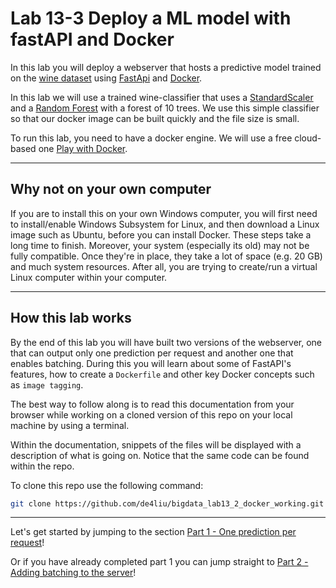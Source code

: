 # Lab 13-3 Deploy a ML model with fastAPI and Docker

In this lab you will deploy a webserver that hosts a predictive model trained on the [wine dataset](https://scikit-learn.org/stable/modules/generated/sklearn.datasets.load_wine.html#sklearn.datasets.load_wine) using [FastApi](https://fastapi.tiangolo.com/) and [Docker](https://www.docker.com/).

In this lab we will use a trained wine-classifier that uses a [StandardScaler](https://scikit-learn.org/stable/modules/generated/sklearn.preprocessing.StandardScaler.html) and a [Random Forest](https://scikit-learn.org/stable/modules/generated/sklearn.ensemble.RandomForestClassifier.html) with a forest of 10 trees. We use this simple classifier so that our docker image can be built quickly and the file size is small.

To run this lab, you need to have a docker engine. We will use a free cloud-based one [Play with Docker](https://labs.play-with-docker.com).

----

## Why not on your own computer

If you are to install this on your own Windows computer, you will first need to install/enable Windows Subsystem for Linux, and then download a Linux image such as Ubuntu, before you can install Docker. These steps take a long time to finish. Moreover, your system (especially its old) may not be fully compatible. Once they're in place, they take a lot of space (e.g. 20 GB) and much system resources. After all, you are trying to create/run a virtual Linux computer within your computer. 

----


## How this lab works


By the end of this lab you will have built two versions of the webserver, one that can output only one prediction per request and another one that enables batching. During this you will learn about some of FastAPI's features, how to create a `Dockerfile` and other key Docker concepts such as `image tagging`.

The best way to follow along is to read this documentation from your browser while working on a cloned version of this repo on your local machine by using a terminal.

Within the documentation, snippets of the files will be displayed with a description of what is going on. Notice that the same code can be found within the repo.

To clone this repo use the following command:

```bash
git clone https://github.com/de4liu/bigdata_lab13_2_docker_working.git
```

--------

Let's get started by jumping to the section [Part 1 - One prediction per request](./no-batch/README.md)!

Or if you have already completed part 1 you can jump straight to [Part 2 - Adding batching to the server](./with-batch/README.md)!
